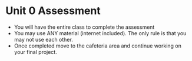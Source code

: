 # Unit 0 Assessment

* You will have the entire class to complete the assessment
* You may use ANY material (internet included). The only rule is that you may not use each other.
* Once completed move to the cafeteria area and continue working on your final project.
